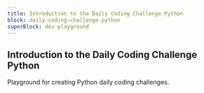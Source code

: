 ```yaml
---
title: Introduction to the Daily Coding Challenge Python
block: daily-coding-challenge-python
superBlock: dev-playground
---
```


## Introduction to the Daily Coding Challenge Python

Playground for creating Python daily coding challenges.
